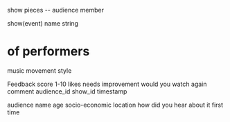 show pieces -<Feedback>- audience member

show(event)
name string
# of performers
music 
movement style

Feedback
score 1-10
likes
needs improvement
would you watch again
comment
audience_id
show_id
timestamp

audience
name
age
socio-economic
location
how did you hear about it
first time 


